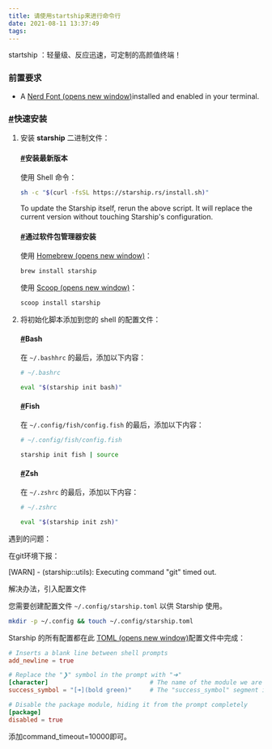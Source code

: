 ```yaml
---
title: 请使用startship来进行命令行
date: 2021-08-11 13:37:49
tags:
---
```


startship ：轻量级、反应迅速，可定制的高颜值终端！

### 前置要求

- A [Nerd Font (opens new window)](https://www.nerdfonts.com/)installed and enabled in your terminal.

### [#](https://starship.rs/zh-CN/#快速安装)快速安装

<!--more-->

1. 安装 **starship** 二进制文件：

   #### [#](https://starship.rs/zh-CN/#安装最新版本)安装最新版本

   使用 Shell 命令：

   ```sh
   sh -c "$(curl -fsSL https://starship.rs/install.sh)"
   ```

   To update the Starship itself, rerun the above script. It will replace the current version without touching Starship's configuration.

   #### [#](https://starship.rs/zh-CN/#通过软件包管理器安装)通过软件包管理器安装

   使用 [Homebrew (opens new window)](https://brew.sh/)：

   ```sh
   brew install starship
   ```

   使用 [Scoop (opens new window)](https://scoop.sh/)：

   ```powershell
   scoop install starship
   ```

2. 将初始化脚本添加到您的 shell 的配置文件：

   #### [#](https://starship.rs/zh-CN/#bash)Bash

   在 `~/.bashhrc` 的最后，添加以下内容：

   ```sh
   # ~/.bashrc
   
   eval "$(starship init bash)"
   ```

   #### [#](https://starship.rs/zh-CN/#fish)Fish

   在 `~/.config/fish/config.fish` 的最后，添加以下内容：

   ```sh
   # ~/.config/fish/config.fish
   
   starship init fish | source
   ```

   #### [#](https://starship.rs/zh-CN/#zsh)Zsh

   在 `~/.zshrc` 的最后，添加以下内容：

   ```sh
   # ~/.zshrc
   
   eval "$(starship init zsh)"
   ```

遇到的问题：

在git环境下报：

[WARN] - (starship::utils): Executing command "git" timed out.

解决办法，引入配置文件

您需要创建配置文件 `~/.config/starship.toml` 以供 Starship 使用。

```sh
mkdir -p ~/.config && touch ~/.config/starship.toml
```

Starship 的所有配置都在此 [TOML (opens new window)](https://github.com/toml-lang/toml)配置文件中完成：

```toml
# Inserts a blank line between shell prompts
add_newline = true

# Replace the "❯" symbol in the prompt with "➜"
[character]                            # The name of the module we are configuring is "character"
success_symbol = "[➜](bold green)"     # The "success_symbol" segment is being set to "➜" with the color "bold green"

# Disable the package module, hiding it from the prompt completely
[package]
disabled = true
```

添加command_timeout=10000即可。

